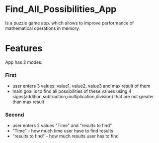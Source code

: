 # Find_All_Possibilities_App
Is a puzzle game app. which allows to improve performance of mathematical operations in memory.


# Features
App has 2 modes.
 
 
 ### First
 - user enters 3 values: value1, value2, value3 and max result of them
 - main goal is to find all possibilities  of these values using 4 signs(addition,subtraction,multiplication,division) that are not greater than max result
 
 ### Second
 - user enters 2 values "Time" and "results to find"
 - "Time" - how much time user have to find results
 -  "results to find" - how much results user has to find


 


